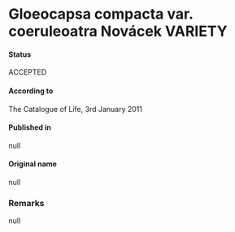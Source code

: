 Gloeocapsa compacta var. coeruleoatra Novácek VARIETY
=======

#### Status
ACCEPTED

#### According to
The Catalogue of Life, 3rd January 2011

#### Published in
null

#### Original name
null

### Remarks
null